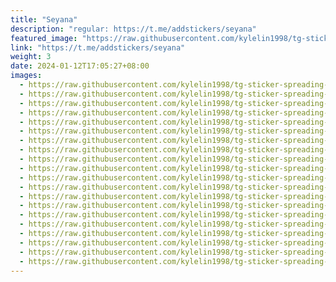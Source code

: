 ```yaml
---
title: "Seyana"
description: "regular: https://t.me/addstickers/seyana"
featured_image: "https://raw.githubusercontent.com/kylelin1998/tg-sticker-spreading-worldwide-images/main/img/5e3fdce5-512f-4b15-8f6a-8a86f8fea4e7.jpg"
link: "https://t.me/addstickers/seyana"
weight: 3
date: 2024-01-12T17:05:27+08:00
images:
  - https://raw.githubusercontent.com/kylelin1998/tg-sticker-spreading-worldwide-images/main/img/5e3fdce5-512f-4b15-8f6a-8a86f8fea4e7.jpg
  - https://raw.githubusercontent.com/kylelin1998/tg-sticker-spreading-worldwide-images/main/img/8b8a3148-7926-4d84-beb2-ad37ef5e6b97.jpg
  - https://raw.githubusercontent.com/kylelin1998/tg-sticker-spreading-worldwide-images/main/img/6993002c-4530-4661-9cc7-834ea78e9a2a.jpg
  - https://raw.githubusercontent.com/kylelin1998/tg-sticker-spreading-worldwide-images/main/img/76d1f527-0838-4280-8185-73b28afdb2ab.jpg
  - https://raw.githubusercontent.com/kylelin1998/tg-sticker-spreading-worldwide-images/main/img/4030568a-b026-4ff1-8e2a-e5738f58e1ba.jpg
  - https://raw.githubusercontent.com/kylelin1998/tg-sticker-spreading-worldwide-images/main/img/06857ea8-fd9d-4b6f-9394-449c469b85bb.jpg
  - https://raw.githubusercontent.com/kylelin1998/tg-sticker-spreading-worldwide-images/main/img/d74a9b19-af6d-4a75-94fd-41950569760c.jpg
  - https://raw.githubusercontent.com/kylelin1998/tg-sticker-spreading-worldwide-images/main/img/5219bdfa-80a0-4079-bbb8-445c2fa1b6fc.jpg
  - https://raw.githubusercontent.com/kylelin1998/tg-sticker-spreading-worldwide-images/main/img/49709642-157b-4f62-9ea4-631c44c12777.jpg
  - https://raw.githubusercontent.com/kylelin1998/tg-sticker-spreading-worldwide-images/main/img/f3ee0935-2af2-4740-b024-6e0b73de08c1.jpg
  - https://raw.githubusercontent.com/kylelin1998/tg-sticker-spreading-worldwide-images/main/img/41d665e9-7dd8-49ff-9eb8-74784cbe65c6.jpg
  - https://raw.githubusercontent.com/kylelin1998/tg-sticker-spreading-worldwide-images/main/img/26d23573-fdf4-4dc4-98c9-a6c68f57ae1f.jpg
  - https://raw.githubusercontent.com/kylelin1998/tg-sticker-spreading-worldwide-images/main/img/57880a04-fbc4-4b4a-8929-b682484888fd.jpg
  - https://raw.githubusercontent.com/kylelin1998/tg-sticker-spreading-worldwide-images/main/img/3d7d3122-32a3-4f2b-b74b-c9c911a4af25.jpg
  - https://raw.githubusercontent.com/kylelin1998/tg-sticker-spreading-worldwide-images/main/img/2e0f1458-3d9c-4ad4-bcab-f219c35c6333.jpg
  - https://raw.githubusercontent.com/kylelin1998/tg-sticker-spreading-worldwide-images/main/img/b5d38cb1-6ad0-45d3-8b65-5a95e9e0d0e9.jpg
  - https://raw.githubusercontent.com/kylelin1998/tg-sticker-spreading-worldwide-images/main/img/783e5388-ecac-422b-a87f-4656a1b05602.jpg
  - https://raw.githubusercontent.com/kylelin1998/tg-sticker-spreading-worldwide-images/main/img/f1c11a74-c395-45fc-a9ad-edc015aa856b.jpg
  - https://raw.githubusercontent.com/kylelin1998/tg-sticker-spreading-worldwide-images/main/img/e0fad649-f0aa-4cc9-a9bb-77b63063f51a.jpg
  - https://raw.githubusercontent.com/kylelin1998/tg-sticker-spreading-worldwide-images/main/img/50903bc9-3640-4a7e-9416-37e062d85ca7.jpg
---
```

